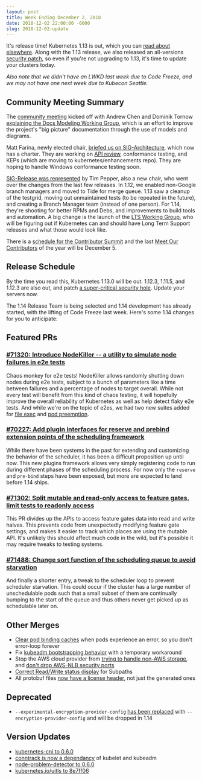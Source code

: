 ```yaml
---
layout: post
title: Week Ending December 2, 2018
date: 2018-12-02 22:00:00 -0000
slug: 2018-12-02-update
---
```


It's release time!  Kubernetes 1.13 is out, which you can [read about elsewhere](https://www.eweek.com/cloud/kubernetes-1.13-improves-cloud-native-storage-features). Along with the 1.13 release, we also released an all-versions [security patch](https://www.zdnet.com/article/kubernetes-first-major-security-hole-discovered/), so even if you're not upgrading to 1.13, it's time to update your clusters today.

*Also note that we didn't have an LWKD last week due to Code Freeze, and we may not have one next week due to Kubecon Seattle.*

## Community Meeting Summary

The [community meeting](https://bit.ly/k8scommunity) kicked off with Andrew Chen and Dominik Tornow [explaining the Docs Modeling Working Group](https://docs.google.com/presentation/d/1Ycs1-PcnctWRC9wvSbGkM3IfL2hcguQ42wbWp15DkeY/edit#slide=id.g4859069ab4_0_4), which is an effort to improve the project's "big picture" documentation through the use of models and diagrams.

Matt Farina, newly elected chair, [briefed us on SIG-Architecture](https://docs.google.com/presentation/d/1jwk23WLDLAs5PcFbTKC-P-Hknemu30IlL0u9iWcwT9M/edit?usp=sharing), which now has a charter.  They are working on [API review](https://github.com/kubernetes-sigs/architecture-tracking/projects/3), conformance testing, and KEPs (which are moving to kubernetes/enhancements repo).  They are hoping to handle Windows conformance testing soon.

[SIG-Release was represented](https://docs.google.com/presentation/d/1WtmoYP1Ay9hq2XuPEBQRVorH5pilJ6829qyQD5qWmwY/edit?usp=sharing) by Tim Pepper, also a new chair, who went over the changes from the last few releases.  In 1.12, we enabled non-Google branch managers and moved to Tide for merge queue.  1.13 saw a cleanup of the testgrid, moving out unmaintained tests (to be repeated in the future), and creating a Branch Manager team (instead of one person).  For 1.14, they're shooting for better RPMs and Debs, and improvements to build tools and automation.  A big change is the launch of the [LTS Working Group](https://github.com/kubernetes/community/pull/2911), who will be figuring out if Kubernetes can and should have Long Term Support releases and what those would look like.

There is a [schedule for the Contributor Summit](https://bit.ly/kubernetes-summit) and the last [Meet Our Contributors](https://github.com/kubernetes/community/blob/master/mentoring/meet-our-contributors.md) of the year will be December 5.

## Release Schedule

By the time you read this, Kubernetes 1.13.0 will be out.  1.12.3, 1.11.5, and 1.12.3 are also out, and patch [a super-critical security hole](https://access.redhat.com/security/vulnerabilities/3716411).  Update your servers now.

The 1.14 Release Team is being selected and 1.14 development has already started, with the lifting of Code Freeze last week.  Here's some 1.14 changes for you to anticipate:

## Featured PRs

### [#71320: Introduce NodeKiller -- a utility to simulate node failures in e2e tests](https://github.com/kubernetes/kubernetes/pull/71320)

Chaos monkey for e2e tests! NodeKiller allows randomly shutting down nodes during e2e tests, subject to a bunch of parameters like a time between failures and a percentage of nodes to target overall. While not every test will benefit from this kind of chaos testing, it will hopefully improve the overall reliability of Kubernetes as well as help detect flaky e2e tests. And while we're on the topic of e2es, we had two new suites added for [file exec](https://github.com/kubernetes/kubernetes/pull/70756) and [pod preemption](https://github.com/kubernetes/kubernetes/pull/71281).

### [#70227: Add plugin interfaces for reserve and prebind extension points of the scheduling framework](https://github.com/kubernetes/kubernetes/pull/70227)

While there have been systems in the past for extending and customizing the behavior of the scheduler, it has been a difficult proposition up until now. This new plugins framework allows very simply registering code to run during different phases of the scheduling process. For now only the `reserve` and `pre-bind` steps have been exposed, but more are expected to land before 1.14 ships.

### [#71302: Split mutable and read-only access to feature gates, limit tests to readonly access](https://github.com/kubernetes/kubernetes/pull/71302)

This PR divides up the APIs to access feature gates data into read and write halves. This prevents code from unexpectedly modifying feature gate settings, and makes it easier to track which places are using the mutable API. It's unlikely this should affect much code in the wild, but it's possible it may require tweaks to testing systems.

### [#71488: Change sort function of the scheduling queue to avoid starvation](https://github.com/kubernetes/kubernetes/pull/71488)

And finally a shorter entry, a tweak to the scheduler loop to prevent scheduler starvation. This could occur if the cluster has a large number of unschedulable pods such that a small subset of them are continually bumping to the start of the queue and thus others never get picked up as schedulable later on.

## Other Merges

* [Clear pod binding caches](https://github.com/kubernetes/kubernetes/pull/71212) when pods experience an error, so you don't error-loop forever
* Fix [kubeadm bootstrapping behavior](https://github.com/kubernetes/kubernetes/pull/71174) with a temporary workaround
* Stop the AWS cloud provider from [trying to handle non-AWS storage](https://github.com/kubernetes/kubernetes/pull/70432), and [don't drop AWS-NLB security ports](https://github.com/kubernetes/kubernetes/pull/68422)
* [Correct Read/Write status display](https://github.com/kubernetes/kubernetes/pull/70127) for Subpaths
* All protobuf files [now have a license header](https://github.com/kubernetes/kubernetes/pull/70440), not just the generated ones

## Deprecated

* `--experimental-encryption-provider-config` [has been replaced](https://github.com/kubernetes/kubernetes/pull/71206) with `--encryption-provider-config` and will be dropped in 1.14

## Version Updates

* [kubernetes-cni to 0.6.0](https://github.com/kubernetes/kubernetes/pull/71629)
* [conntrack is now a dependancy](https://github.com/kubernetes/kubernetes/pull/71540) of kubelet and kubeadm
* [node-problem-detector to 0.6.0](https://github.com/kubernetes/kubernetes/pull/71522)
* [kubernetes.io/uitls to 8e7ff06](https://github.com/kubernetes/kubernetes/pull/71047)
